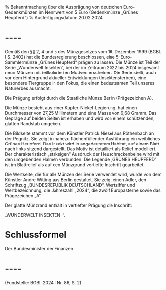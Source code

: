 % Bekanntmachung über die Ausprägung von deutschen Euro-Gedenkmünzen im Nennwert von 5 Euro (Gedenkmünze „Grünes Heupferd“)
% Ausfertigungsdatum: 20.02.2024
 
# ----

Gemäß den §§ 2, 4 und 5 des Münzgesetzes vom 16. Dezember 1999 (BGBl. I S. 2402) hat die Bundesregierung beschlossen, eine 5-Euro-Sammlermünze „Grünes Heupferd“ prägen zu lassen. Die Münze ist Teil der Serie „Wunderwelt Insekten“, bei der im Zeitraum 2022 bis 2024 insgesamt neun Münzen mit teilkolorierten Motiven erscheinen. Die Serie stellt, auch vor dem Hintergrund aktueller Entwicklungen (Insektensterben), eine besondere Tiergruppe in den Fokus, die einen bedeutsamen Teil unseres Naturerbes ausmacht.

Die Prägung erfolgt durch die Staatliche Münze Berlin (Prägezeichen A).

Die Münze besteht aus einer Kupfer-Nickel-Legierung, hat einen Durchmesser von 27,25 Millimetern und eine Masse von 9,68 Gramm. Das Gepräge auf beiden Seiten ist erhaben und wird von einem schützenden, glatten Randstab umgeben.

Die Bildseite stammt von dem Künstler Patrick Niesel aus Röthenbach an der Pegnitz. Sie zeigt in nahezu flächenfüllender Ausführung ein weibliches Grünes Heupferd. Das Insekt wird in angedeutetem Habitat, auf einem Blatt nach links sitzend dargestellt. Das Motiv ist detailliert als Relief modelliert. Der charakteristisch „staksigen“ Ausdruck der Heuschreckenbeine wird mit den umgebenden Halmen verbunden. Die Legende „GRÜNES HEUPFERD“ ist im Blattrelief als auf den Münzgrund vertiefte Inschrift gearbeitet.

Die Wertseite, die für alle Münzen der Serie verwendet wird, wurde von dem Künstler Andre Witting aus Berlin gestaltet. Sie zeigt einen Adler, den Schriftzug „BUNDESREPUBLIK DEUTSCHLAND“, Wertziffer und Wertbezeichnung, die Jahreszahl „2024“, die zwölf Europasterne sowie das Prägezeichen „A“.

Der glatte Münzrand enthält in vertiefter Prägung die Inschrift:

„WUNDERWELT INSEKTEN ·“.

# Schlussformel

Der Bundesminister der Finanzen

# ----

(Fundstelle: BGBl. 2024 I Nr. 86, S. 2)

 
